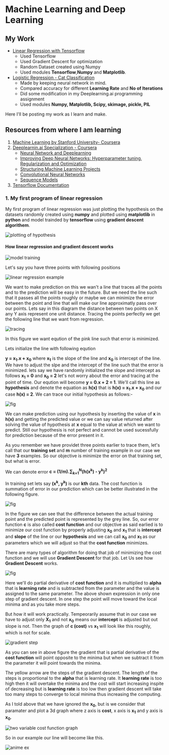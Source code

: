 # **Machine Learning and Deep Learning**
## My Work 
* [Linear Regression with Tensorflow](https://github.com/jimmyahalpara/Machine-and-Deep-Learning/tree/master/simple%20linear%20regression%20with%20tensorflow%20by%20me)
	* Used Tensorflow
	* Used Gradient Descent for optimization
	* Random Dataset created using Numpy
	* Used modules **Tensorflow**,**Numpy** and **Matplotlib**. 
* [Logistic Regression - Cat Classification](https://github.com/jimmyahalpara/Machine-and-Deep-Learning/tree/master/Cat%20Classification%20with%20Logistic%20Regression)
	* Made by keeping neural network in mind.
	* Compared accuracy for different **Learning Rate** and **No of Iterations**
	* Did some modification in my Deeplearning.ai programming assignment
	* Used modules **Numpy, Matplotlib, Scipy, skimage, pickle, PIL**

Here I'll be posting my work as I learn and make.

## Resources from where I am learning
1. [Machine Learning by Stanford University- Coursera](https://www.coursera.org/learn/machine-learning)
2. [Deeplearnin.ai Specialization - Coursera](https://www.coursera.org/specializations/deep-learning)
	* [Neural Network and Deeplearning](https://www.coursera.org/learn/neural-networks-deep-learning?specialization=deep-learning)
	* [Improving Deep Neural Networks: Hyperparameter tuning, Regularization and Optimization](https://www.coursera.org/learn/deep-neural-network?specialization=deep-learning)
	* [Structuring Machine Learning Projects](https://www.coursera.org/learn/machine-learning-projects?specialization=deep-learning)
	* [Convolutional Neural Networks](https://www.coursera.org/learn/convolutional-neural-networks?specialization=deep-learning)
	* [Sequence Models](https://www.coursera.org/learn/nlp-sequence-models)
3. [Tensorflow Documentation](https://www.tensorflow.org/learn)
### 1.  My first program of linear regression 

My first program of linear regression was just plotting the hypothesis on the datasets randomly created using **numpy** and plotted using **matplotlib** in **python** and model trainded by **tensorflow** using **gradient descent algorithem**.

![plotting of hypothesis](https://github.com/jimmyahalpara/Tensorflow-Projects/blob/master/simple%20linear%20regression%20with%20tensorflow%20by%20me/Capture.PNG)

#### How linear regression and gradient descent works

![model training](https://github.com/jimmyahalpara/Tensorflow-Projects/blob/master/simple%20linear%20regression%20with%20tensorflow%20by%20me/Webp.net-gifmaker.gif)

Let's say you have three points with following positions

![linear regression example](https://github.com/jimmyahalpara/Tensorflow-Projects/blob/master/Guide%20materials/linear%20regression%201.png)

We want to make prediction on this we wan't a line that traces all the points and to the prediction will be easy in the future.
But we need the line such that it passes all the points roughly or maybe we can minimize the error between the point and line that will make our line approximatly pass over our points.
Lets say in this diagram the distance between two points on X any Y axis represent one unit distance.
Tracing the points perfectly we get the following line that we want from regression.

![tracing](https://github.com/jimmyahalpara/Tensorflow-Projects/blob/master/Guide%20materials/linear%20regression%202.png)

In this figure we want eqution of the pink line such that error is minimized.

Lets initialize the line with following eqution

**y = x<sub>1</sub>.x + x<sub>0</sub>** where **x<sub>1</sub>** is the slope of the line and **x<sub>0</sub>** is intercept of the line.
We have to adjust the slpe and the intercept of the line such that the error is minimized.
lets say we have randomly initialized the slope and intercept as follows **x<sub>1</sub> = 0** and **x<sub>0</sub> = 2** let's not worry about the error and tracing at the point of time. Our eqution will become **y = 0.x + 2 = 1**.
We'll call this line as **hypothesis** and denote the equation as **h(x)** that is **h(x) = x<sub>1</sub>.x + x<sub>0</sub>** and our case **h(x) = 2**.
We can trace our initial hypothesis as follows:-

![fig](https://github.com/jimmyahalpara/Tensorflow-Projects/blob/master/Guide%20materials/linear%20regression%203.png)

We can make prediction using our hypothesis by inserting the value of **x** in **h(x)** and getting the predicted value or we can say value returned after solving the value of hypothesis at **x** equal to the value at which we want to predict.
Still our hypothesis is not perfect and cannot be used sucessfully for prediction because of the error present in it.

As you remember we have providet three points earlier to trace them, let's call that our **training set** and **m** number of training example in our case we have **3** examples. So our objective is minimize the error on that training set, but what is error.

We can denote error **c = (1/m).∑<sub>k=1</sub><sup>N</sup>(h(x<sup>k</sup>) - y<sup>k</sup>)<sup>2</sup>**

In training set lets say **(x<sup>k</sup>, y<sup>k</sup>)** is our **kth** data. The cost function is summation of error in our prediction which can be better illustrated in the following figure.

![fig](https://github.com/jimmyahalpara/Tensorflow-Projects/blob/master/Guide%20materials/linear%20regression%204.png)

In the figure we can see that the difference between the actual training point and the predicted point is represented by the grey line.
So, our error function **c** is also called **cost function** and our objective as said earlied is to minimize our cost function by properly adjusting **x<sub>0</sub>** and **x<sub>1</sub>** that is **intercept** and **slope** of the line or our **hypothesis** and we can call **x<sub>0</sub>** and **x<sub>1<sub>** as our parameters which we will adjust so that the **cost function** minimizes.

There are many types of algorithm for doing that job of minimizing the cost function and we will use **Gradient Descent** for that job.
Let Us see how **Gradient Descent** works.

![fig](https://github.com/jimmyahalpara/Tensorflow-Projects/blob/master/Guide%20materials/linear%20regression%205.png)

Here we'll do partial derivative of **cost function** and it is multiplied to **alpha** that is **learning rate** and is subtracted from the parameter and the value is assigned to the same parameter.
The above shown expression in only one step of gradient descent. In one step the point will move toward the local minima and as you take more steps. 

But how it will work practically.
Tempeorarily assume that in our case we have to adjust only **X<sub>1</sub>** and not **x<sub>0</sub>** means our **intercept** is adjusted but out slope is not. Then the graph of **c (cost)** vs **x<sub>1</sub>** will look like this roughly, which is not for scale. 

![gradient step](https://github.com/jimmyahalpara/Tensorflow-Projects/blob/master/Guide%20materials/linear%20regression%206.png)

As you can see in above figure the gradient that is partial derivative of the **cost function** will point opposite to the minima but when we subtract it from the parameter it will point towards the minima.

The yellow arrow are the steps of the gradient descent. The length of the steps is proportional to the **alpha** that is learning rate.
It **learning rate** is too high then it will overtake the minima and the cost will start increasing inspite of decreasing but is **learning rate** is too low then gradient descent will take too many steps to converge to local minima thus increasing the computing.

As I told above that we have ignored the **x<sub>0</sub>**, but is we consider that paramater and plot a 3d graph where z axis is **cost**, x axis is **x<sub>1</sub>** and y axis is **x<sub>0</sub>**.

![two variable cost function graph](https://github.com/jimmyahalpara/Tensorflow-Projects/blob/master/Guide%20materials/linear%20regression%207.png)

So in our example our line will become like this.

![anime ex](https://github.com/jimmyahalpara/Tensorflow-Projects/blob/master/Guide%20materials/linear%20regression%208.gif)



